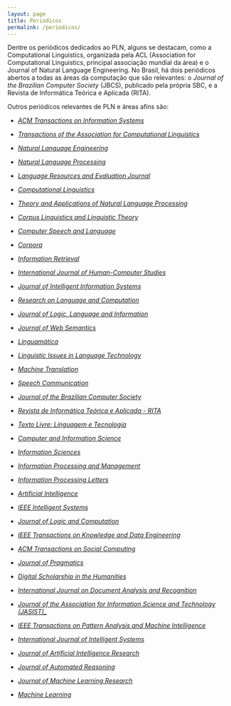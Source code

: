 ```yaml
---
layout: page
title: Periódicos
permalink: /periodicos/
---
```


Dentre os periódicos dedicados ao PLN, alguns se destacam, como a Computational Linguistics, organizada pela ACL (Association for Computational Linguistics, principal associação mundial da área) e o Journal of Natural Language Engineering. No Brasil, há dois periódicos abertos a todas as áreas da computação que são relevantes: o _Journal of the Brazilian Computer Society_ (JBCS), publicado pela própria SBC, e a Revista de Informática Teórica e Aplicada (RITA).

Outros periódicos relevantes de PLN e áreas afins são:

* _[ACM Transactions on Information Systems](https://tois.acm.orgx)_

* _[Transactions of the Association for Computational Linguistics](https://www.transacl.org/ojs/index.php/tacl)_

* _[Natural Language Engineering](https://www.cambridge.org/core/journals/natural-language-engineering)_

* _[Natural Language Processing](https://www.jstage.jst.go.jp/browse/jnlp)_

* _[Language Resources and Evaluation Journal](https://link.springer.com/journal/10579)_

* _[Computational Linguistics](https://www.mitpressjournals.org/loi/coli)_

* _[Theory and Applications of Natural Language Processing](https://www.springer.com/series/8899)_

* _[Corpus Linguistics and Linguistic Theory](https://www.degruyter.com/view/j/cllt)_

* _[Computer Speech and Language](https://www.journals.elsevier.com/computer-speech-and-language)_

* _[Corpora](https://www.euppublishing.com/loi/COR)_

* _[Information Retrieval](https://www.springer.com/computer/database+management+%26+information+retrieval/journal/10791)_

* _[International Journal of Human-Computer Studies](https://www.journals.elsevier.com/international-journal-of-human-computer-studies/)_

* _[Journal of Intelligent Information Systems](https://www.springer.com/computer/database+management+%26+information+retrieval/journal/10844)_

* _[Research on Language and Computation](https://link.springer.com/journal/11168)_

* _[Journal of Logic, Language and Information](https://link.springer.com/journal/10849)_

* _[Journal of Web Semantics](https://www.journals.elsevier.com/journal-of-web-semantics/)_

* _[Linguamática](http://linguamatica.com/index.php/linguamatica)_

* _[Linguistic Issues in Language Technology](http://csli-lilt.stanford.edu/ojs/index.php/LiLT/index)_

* _[Machine Translation](https://link.springer.com/journal/10590)_

* _[Speech Communication](https://www.journals.elsevier.com/speech-communication)_

* _[Journal of the Brazilian Computer Society](https://www.springer.com/computer/journal/13173)_

* _[Revista de Informática Teórica e Aplicada - RITA](http://seer.ufrgs.br/rita)_

* _[Texto Livre: Linguagem e Tecnologia](http://www.periodicos.letras.ufmg.br/index.php/textolivre/announcement/view/186)_

* _[Computer and Information Science](http://www.ccsenet.org/journal/index.php/cis)_

* _[Information Sciences](https://www.journals.elsevier.com/information-sciences)_

* _[Information Processing and Management](https://www.journals.elsevier.com/information-processing-and-management/)_

* _[Information Processing Letters](https://www.journals.elsevier.com/information-processing-letters)_

* _[Artificial Intelligence](https://www.journals.elsevier.com/artificial-intelligence/)_

* _[IEEE Intelligent Systems](https://publications.computer.org/intelligent-systems/)_

* _[Journal of Logic and Computation](https://academic.oup.com/logcom)_

* _[IEEE Transactions on Knowledge and Data Engineering](https://www.computer.org/web/tkde)_

* _[ACM Transactions on Social Computing](https://tsc.acm.org/)_

* _[Journal of Pragmatics](https://www.journals.elsevier.com/journal-of-pragmatics/)_

* _[Digital Scholarship in the Humanities](https://academic.oup.com/dsh)_

* _[International Journal on Document Analysis and Recognition](https://link.springer.com/journal/10032)_

* _[Journal of the Association for Information Science and Technology (JASIST)_](https://onlinelibrary.wiley.com/journal/15322890)_

* _[IEEE Transactions on Pattern Analysis and Machine Intelligence](https://www.computer.org/web/tpami)_

* _[International Journal of Intelligent Systems](https://onlinelibrary.wiley.com/journal/1098111x)_

* _[Journal of Artificial Intelligence Research](https://www.jair.org/index.php/jair)_

* _[Journal of Automated Reasoning](https://www.springer.com/computer/theoretical+computer+science/journal/10817)_

* _[Journal of Machine Learning Research](http://www.jmlr.org)_

* _[Machine Learning](https://www.springer.com/computer/ai/journal/10994)_

